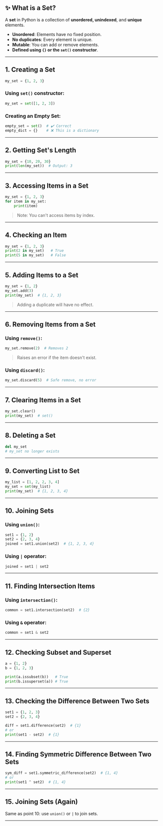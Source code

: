 ## ✨ What is a Set?

A **set** in Python is a collection of **unordered, unindexed**, and **unique** elements.

* **Unordered**: Elements have no fixed position.
* **No duplicates**: Every element is unique.
* **Mutable**: You can add or remove elements.
* **Defined using `{}` or the `set()` constructor**.

---

## 1. Creating a Set

```python
my_set = {1, 2, 3}
```

### Using `set()` constructor:

```python
my_set = set([1, 2, 3])
```

### Creating an Empty Set:

```python
empty_set = set()  # ✔️ Correct
empty_dict = {}    # ❌ This is a dictionary
```

---

## 2. Getting Set's Length

```python
my_set = {10, 20, 30}
print(len(my_set))  # Output: 3
```

---

## 3. Accessing Items in a Set

```python
my_set = {1, 2, 3}
for item in my_set:
    print(item)
```

> Note: You can't access items by index.

---

## 4. Checking an Item

```python
my_set = {1, 2, 3}
print(2 in my_set)   # True
print(5 in my_set)   # False
```

---

## 5. Adding Items to a Set

```python
my_set = {1, 2}
my_set.add(3)
print(my_set)  # {1, 2, 3}
```

> Adding a duplicate will have no effect.

---

## 6. Removing Items from a Set

### Using `remove()`:

```python
my_set.remove(2)  # Removes 2
```

> Raises an error if the item doesn't exist.

### Using `discard()`:

```python
my_set.discard(5)  # Safe remove, no error
```

---

## 7. Clearing Items in a Set

```python
my_set.clear()
print(my_set)  # set()
```

---

## 8. Deleting a Set

```python
del my_set
# my_set no longer exists
```

---

## 9. Converting List to Set

```python
my_list = [1, 2, 2, 3, 4]
my_set = set(my_list)
print(my_set)  # {1, 2, 3, 4}
```

---

## 10. Joining Sets

### Using `union()`:

```python
set1 = {1, 2}
set2 = {2, 3, 4}
joined = set1.union(set2)  # {1, 2, 3, 4}
```

### Using `|` operator:

```python
joined = set1 | set2
```

---

## 11. Finding Intersection Items

### Using `intersection()`:

```python
common = set1.intersection(set2)  # {2}
```

### Using `&` operator:

```python
common = set1 & set2
```

---

## 12. Checking Subset and Superset

```python
a = {1, 2}
b = {1, 2, 3}

print(a.issubset(b))   # True
print(b.issuperset(a)) # True
```

---

## 13. Checking the Difference Between Two Sets

```python
set1 = {1, 2, 3}
set2 = {2, 3, 4}

diff = set1.difference(set2)  # {1}
# or
print(set1 - set2)  # {1}
```

---

## 14. Finding Symmetric Difference Between Two Sets

```python
sym_diff = set1.symmetric_difference(set2)  # {1, 4}
# or
print(set1 ^ set2)  # {1, 4}
```

---

## 15. Joining Sets (Again)

Same as point 10: use `union()` or `|` to join sets.

---
